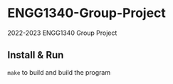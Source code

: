 # ENGG1340-Group-Project
2022-2023 ENGG1340 Group Project

## Install & Run
`make` to build and build the program
